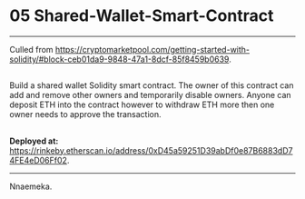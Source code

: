 # 05 Shared-Wallet-Smart-Contract

---

Culled from https://cryptomarketpool.com/getting-started-with-solidity/#block-ceb01da9-9848-47a1-8dcf-85f8459b0639.

##

Build a shared wallet Solidity smart contract. The owner of this contract can add and remove other owners and temporarily disable owners. Anyone can deposit ETH into the contract however to withdraw ETH more then one owner needs to approve the transaction.

##

**Deployed at:** https://rinkeby.etherscan.io/address/0xD45a59251D39abDf0e87B6883dD74FE4eD06Ff02.

---

Nnaemeka.
